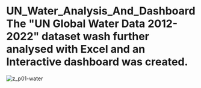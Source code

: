 # UN_Water_Analysis_And_DashboardThe "UN Global Water Data 2012-2022" dataset wash further analysed with Excel and an Interactive dashboard was created.


![z_p01-water](https://github.com/kayode77/UN_Water_Analysis_And_Dashboard/assets/79026400/8c800476-1c16-46fc-b8b5-b7f30e5c544a)
